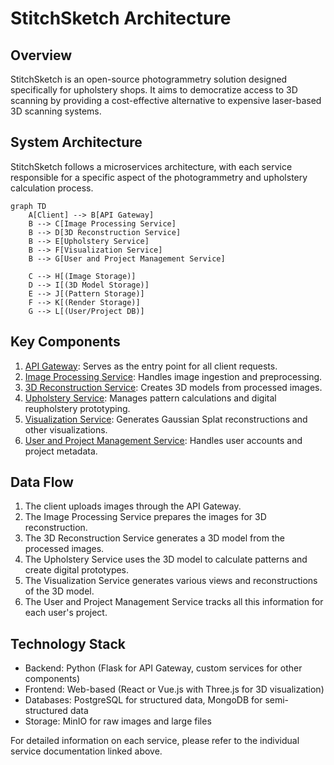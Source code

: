 # StitchSketch Architecture

## Overview

StitchSketch is an open-source photogrammetry solution designed specifically for upholstery shops. It aims to democratize access to 3D scanning by providing a cost-effective alternative to expensive laser-based 3D scanning systems.

## System Architecture

StitchSketch follows a microservices architecture, with each service responsible for a specific aspect of the photogrammetry and upholstery calculation process.

```mermaid
graph TD
    A[Client] --> B[API Gateway]
    B --> C[Image Processing Service]
    B --> D[3D Reconstruction Service]
    B --> E[Upholstery Service]
    B --> F[Visualization Service]
    B --> G[User and Project Management Service]

    C --> H[(Image Storage)]
    D --> I[(3D Model Storage)]
    E --> J[(Pattern Storage)]
    F --> K[(Render Storage)]
    G --> L[(User/Project DB)]
```

## Key Components

1. [API Gateway](api_gateway.md): Serves as the entry point for all client requests.
2. [Image Processing Service](image_processing_service.md): Handles image ingestion and preprocessing.
3. [3D Reconstruction Service](reconstruction_service.md): Creates 3D models from processed images.
4. [Upholstery Service](upholstery_service.md): Manages pattern calculations and digital reupholstery prototyping.
5. [Visualization Service](visualization_service.md): Generates Gaussian Splat reconstructions and other visualizations.
6. [User and Project Management Service](user_project_service.md): Handles user accounts and project metadata.

## Data Flow

1. The client uploads images through the API Gateway.
2. The Image Processing Service prepares the images for 3D reconstruction.
3. The 3D Reconstruction Service generates a 3D model from the processed images.
4. The Upholstery Service uses the 3D model to calculate patterns and create digital prototypes.
5. The Visualization Service generates various views and reconstructions of the 3D model.
6. The User and Project Management Service tracks all this information for each user's project.

## Technology Stack

- Backend: Python (Flask for API Gateway, custom services for other components)
- Frontend: Web-based (React or Vue.js with Three.js for 3D visualization)
- Databases: PostgreSQL for structured data, MongoDB for semi-structured data
- Storage: MinIO for raw images and large files

For detailed information on each service, please refer to the individual service documentation linked above.
